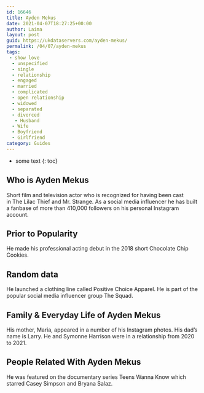 ```yaml
---
id: 16646
title: Ayden Mekus
date: 2021-04-07T18:27:25+00:00
author: Laima
layout: post
guid: https://ukdataservers.com/ayden-mekus/
permalink: /04/07/ayden-mekus
tags:
 - show love
  - unspecified
  - single
  - relationship
  - engaged
  - married
  - complicated
  - open relationship
  - widowed
  - separated
  - divorced
   - Husband
  - Wife
  - Boyfriend
  - Girlfriend
category: Guides
---
```


* some text
{: toc}


## Who is Ayden Mekus
                  
                  
                  
Short film and television actor who is recognized for having been cast in The Lilac Thief and Mr. Strange. As a social media influencer he has built a fanbase of more than 410,000 followers on his personal Instagram account.
                  
              
            
              
            
                
                
                
## Prior to Popularity
                  
                  
                  
He made his professional acting debut in the 2018 short Chocolate Chip Cookies.
                  
              
            
              
            
                
                
                
## Random data
                  
                  
                  
He launched a clothing line called Positive Choice Apparel. He is part of the popular social media influencer group The Squad.
                  
              
            
              
            
                
                
                
## Family & Everyday Life of Ayden Mekus
                  
                  
                  
His mother, Maria, appeared in a number of his Instagram photos. His dad&#8217;s name is Larry. He and Symonne Harrison were in a relationship from 2020 to 2021.
                  
              
            
              
            
                
                
                
## People Related With Ayden Mekus
                  
                  
                  
He was featured on the documentary series Teens Wanna Know which starred Casey Simpson and Bryana Salaz. 
                  
              
            
              
            
                
              
            
              
              
            
            
              
            
          
          
          